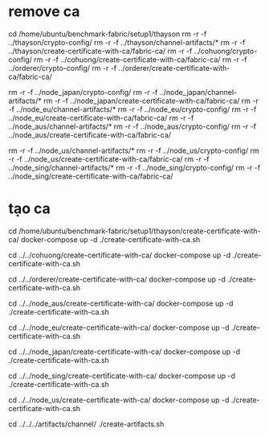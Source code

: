 # remove ca

cd /home/ubuntu/benchmark-fabric/setup1/thayson
rm -r -f ../thayson/crypto-config/
rm -r -f ../thayson/channel-artifacts/*
rm -r -f ../thayson/create-certificate-with-ca/fabric-ca/
rm -r -f ../cohuong/crypto-config/
rm -r -f ../cohuong/create-certificate-with-ca/fabric-ca/
rm -r -f ../orderer/crypto-config/
rm -r -f ../orderer/create-certificate-with-ca/fabric-ca/

rm -r -f ../node_japan/crypto-config/
rm -r -f ../node_japan/channel-artifacts/*
rm -r -f ../node_japan/create-certificate-with-ca/fabric-ca/
rm -r -f ../node_eu/channel-artifacts/*
rm -r -f ../node_eu/crypto-config/
rm -r -f ../node_eu/create-certificate-with-ca/fabric-ca/
rm -r -f ../node_aus/channel-artifacts/*
rm -r -f ../node_aus/crypto-config/
rm -r -f ../node_aus/create-certificate-with-ca/fabric-ca/

rm -r -f ../node_us/channel-artifacts/*
rm -r -f ../node_us/crypto-config/
rm -r -f ../node_us/create-certificate-with-ca/fabric-ca/
rm -r -f ../node_sing/channel-artifacts/*
rm -r -f ../node_sing/crypto-config/
rm -r -f ../node_sing/create-certificate-with-ca/fabric-ca/



# tạo ca
cd /home/ubuntu/benchmark-fabric/setup1/thayson/create-certificate-with-ca/
docker-compose up -d
./create-certificate-with-ca.sh 

cd ../../cohuong/create-certificate-with-ca/
docker-compose up -d
./create-certificate-with-ca.sh 

cd ../../orderer/create-certificate-with-ca/
docker-compose up -d
./create-certificate-with-ca.sh 

cd ../../node_aus/create-certificate-with-ca/
docker-compose up -d
./create-certificate-with-ca.sh 

cd ../../node_eu/create-certificate-with-ca/
docker-compose up -d
./create-certificate-with-ca.sh 

cd ../../node_japan/create-certificate-with-ca/
docker-compose up -d
./create-certificate-with-ca.sh 

cd ../../node_sing/create-certificate-with-ca/
docker-compose up -d
./create-certificate-with-ca.sh 

cd ../../node_us/create-certificate-with-ca/
docker-compose up -d
./create-certificate-with-ca.sh 

cd ../../../artifacts/channel/
./create-artifacts.sh 






